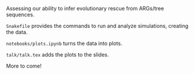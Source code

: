 Assessing our ability to infer evolutionary rescue from ARGs/tree sequences.

`Snakefile` provides the commands to run and analyze simulations, creating the data.

`notebooks/plots.ipynb` turns the data into plots.

`talk/talk.tex` adds the plots to the slides.

More to come!
